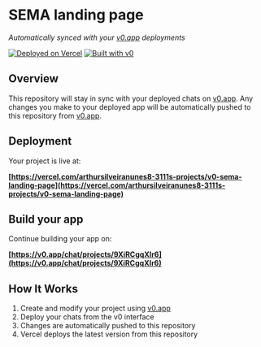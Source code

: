 # SEMA landing page

*Automatically synced with your [v0.app](https://v0.app) deployments*

[![Deployed on Vercel](https://img.shields.io/badge/Deployed%20on-Vercel-black?style=for-the-badge&logo=vercel)](https://vercel.com/arthursilveiranunes8-3111s-projects/v0-sema-landing-page)
[![Built with v0](https://img.shields.io/badge/Built%20with-v0.app-black?style=for-the-badge)](https://v0.app/chat/projects/9XiRCgqXIr6)

## Overview

This repository will stay in sync with your deployed chats on [v0.app](https://v0.app).
Any changes you make to your deployed app will be automatically pushed to this repository from [v0.app](https://v0.app).

## Deployment

Your project is live at:

**[https://vercel.com/arthursilveiranunes8-3111s-projects/v0-sema-landing-page](https://vercel.com/arthursilveiranunes8-3111s-projects/v0-sema-landing-page)**

## Build your app

Continue building your app on:

**[https://v0.app/chat/projects/9XiRCgqXIr6](https://v0.app/chat/projects/9XiRCgqXIr6)**

## How It Works

1. Create and modify your project using [v0.app](https://v0.app)
2. Deploy your chats from the v0 interface
3. Changes are automatically pushed to this repository
4. Vercel deploys the latest version from this repository
